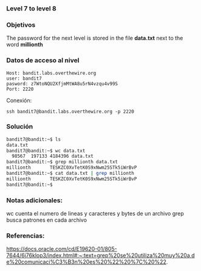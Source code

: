 ### Level 7 to level 8

### Objetivos 
The password for the next level is stored in the file **data.txt** next to the word **millionth**
### Datos de acceso al nivel 

```
Host: bandit.labs.overthewire.org  
user: bandit7
pasword: z7WtoNQU2XfjmMtWA8u5rN4vzqu4v99S
Port: 2220
```

 Conexión:
```
ssh bandit7@bandit.labs.overthewire.org -p 2220
```

### Solución 

``` bash
bandit7@bandit:~$ ls
data.txt
bandit7@bandit:~$ wc data.txt
  98567  197133 4184396 data.txt
bandit7@bandit:~$ grep millionth data.txt
millionth       TESKZC0XvTetK0S9xNwm25STk5iWrBvP
bandit7@bandit:~$ cat data.txt | grep millionth
millionth       TESKZC0XvTetK0S9xNwm25STk5iWrBvP
bandit7@bandit:~$

```

### Notas adicionales:

wc cuenta el numero de lineas y caracteres y bytes de un archivo
grep busca patrones en cada archivo
### Referencias:
https://docs.oracle.com/cd/E19620-01/805-7644/6j76klop3/index.html#:~:text=grep%20se%20utiliza%20muy%20a,de%20comunicaci%C3%B3n%20es%20%22%20%7C%20%22.